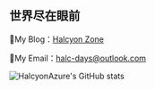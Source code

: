 ## 世界尽在眼前

👀My Blog：[Halcyon Zone](https://halc.top)

📧My Email：halc-days@outlook.com

![HalcyonAzure's GitHub stats](https://github-readme-stats.vercel.app/api?username=HalcyonAzure&show_icons=true&theme=gruvbox)
